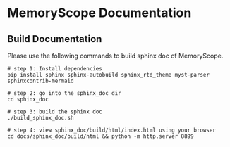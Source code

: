 # MemoryScope Documentation

## Build Documentation

Please use the following commands to build sphinx doc of MemoryScope.

```shell
# step 1: Install dependencies
pip install sphinx sphinx-autobuild sphinx_rtd_theme myst-parser sphinxcontrib-mermaid

# step 2: go into the sphinx_doc dir
cd sphinx_doc

# step 3: build the sphinx doc
./build_sphinx_doc.sh

# step 4: view sphinx_doc/build/html/index.html using your browser
cd docs/sphinx_doc/build/html && python -m http.server 8899
```
